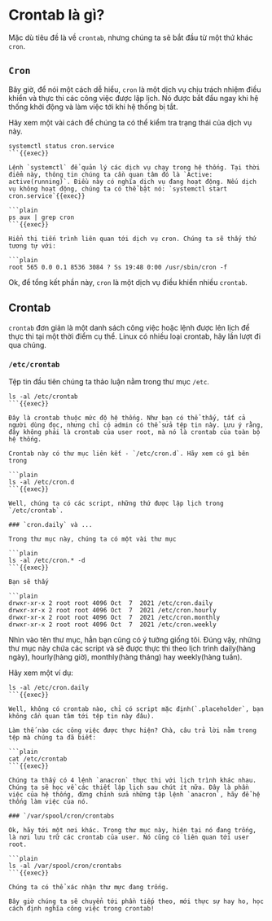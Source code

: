 # Crontab là gì?

Mặc dù tiêu đề là về `crontab`, nhưng chúng ta sẽ bắt đầu từ một thứ khác `cron`.

## `Cron`

Bây giờ, để nói một cách dễ hiểu, `cron` là một dịch vụ chịu trách nhiệm điều khiển và thực thi các công việc được lập lịch. Nó được bắt đầu ngay khi hệ thống khởi động và làm việc tới khi hệ thống bị tắt.

Hãy xem một vài cách để chúng ta có thể kiểm tra trạng thái của dịch vụ này.

```plain
systemctl status cron.service
```{{exec}}

Lệnh `systemctl` để quản lý các dịch vụ chạy trong hệ thống. Tại thời điểm này, thông tin chúng ta cần quan tâm đó là `Active: active(running)`. Điều này có nghĩa dịch vụ đang hoạt động. Nếu dịch vụ không hoạt động, chúng ta có thể bật nó: `systemctl start cron.service`{{exec}}

```plain
ps aux | grep cron
```{{exec}}

Hiển thị tiến trình liên quan tới dịch vụ cron. Chúng ta sẽ thấy thứ tương tự với:

```plain
root 565 0.0 0.1 8536 3084 ? Ss 19:48 0:00 /usr/sbin/cron -f
```

Ok, để tổng kết phần này, `cron` là một dịch vụ điều khiển nhiều `crontab`.

## Crontab

`crontab` đơn giản là một danh sách công việc hoặc lệnh được lên lịch để thực thi tại một thời điểm cụ thể. Linux có nhiều loại crontab, hãy lần lượt đi qua chúng.

### `/etc/crontab`

Tệp tin đầu tiên chúng ta thảo luận nằm trong thư mục `/etc`. 

```plain
ls -al /etc/crontab
```{{exec}}

Đây là crontab thuộc mức độ hệ thống. Như bạn có thể thấy, tất cả người dùng đọc, nhưng chỉ có admin có thể sửa tệp tin này. Lưu ý rằng, đây không phải là crontab của user root, mà nó là crontab của toàn bộ hệ thống.

Crontab này có thư mục liên kết - `/etc/cron.d`. Hãy xem có gì bên trong

```plain
ls -al /etc/cron.d
```{{exec}}

Well, chúng ta có các script, những thứ được lập lịch trong `/etc/crontab`.

### `cron.daily` và ...

Trong thư mục này, chúng ta có một vài thư mục

```plain
ls -al /etc/cron.* -d
```{{exec}}

Bạn sẽ thấy

```plain
drwxr-xr-x 2 root root 4096 Oct  7  2021 /etc/cron.daily
drwxr-xr-x 2 root root 4096 Oct  7  2021 /etc/cron.hourly
drwxr-xr-x 2 root root 4096 Oct  7  2021 /etc/cron.monthly
drwxr-xr-x 2 root root 4096 Oct  7  2021 /etc/cron.weekly
```

Nhìn vào tên thư mục, hẳn bạn cũng có ý tưởng giống tôi. Đúng vậy, những thư mục này chứa các script và sẽ được thực thi theo lịch trình daily(hàng ngày), hourly(hàng giờ), monthly(hàng tháng) hay weekly(hàng tuần).

Hãy xem một ví dụ:

```plain
ls -al /etc/cron.daily
```{{exec}}

Well, không có crontab nào, chỉ có script mặc định(`.placeholder`, bạn không cần quan tâm tới tệp tin này đâu). 

Làm thế nào các công việc được thực hiện? Chà, câu trả lời nằm trong tệp mà chúng ta đã biết:

```plain
cat /etc/crontab
```{{exec}}

Chúng ta thấy có 4 lệnh `anacron` thực thi với lịch trình khác nhau. Chúng ta sẽ học về các thiết lập lịch sau chút ít nữa. Đây là phần việc của hệ thống, đừng chỉnh sửa những tập lệnh `anacron`, hãy để hệ thống làm việc của nó.

### `/var/spool/cron/crontabs

Ok, hãy tới một nơi khác. Trong thư mục này, hiện tại nó đang trống, là nơi lưu trữ các crontab của user. Nó cũng có liên quan tới user root.

```plain
ls -al /var/spool/cron/crontabs
```{{exec}}

Chúng ta có thể xác nhận thư mực đang trống. 

Bây giờ chúng ta sẽ chuyển tới phần tiếp theo, mới thực sự hay ho, học cách định nghĩa công việc trong crontab!